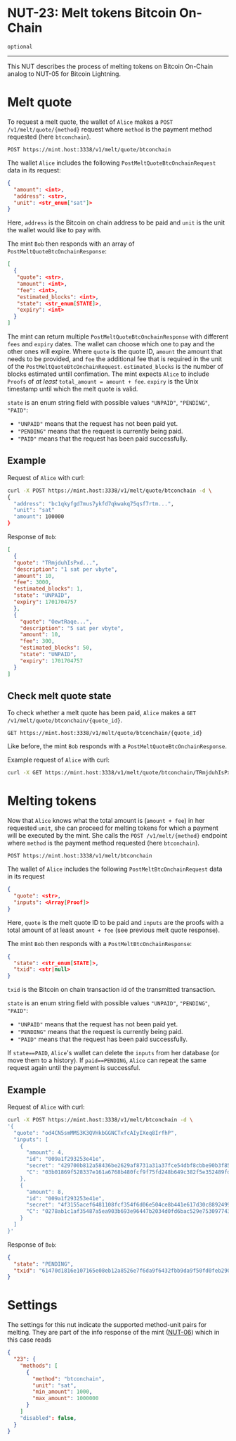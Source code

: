 NUT-23: Melt tokens Bitcoin On-Chain
==========================

`optional`

---

This NUT describes the process of melting tokens on Bitcoin On-Chain analog to NUT-05 for Bitcoin Lightning.

# Melt quote

To request a melt quote, the wallet of `Alice` makes a `POST /v1/melt/quote/{method}` request where `method` is the payment method requested (here `btconchain`). 

```http
POST https://mint.host:3338/v1/melt/quote/btconchain
```

The wallet `Alice` includes the following `PostMeltQuoteBtcOnchainRequest` data in its request:

```json
{
  "amount": <int>,
  "address": <str>,
  "unit": <str_enum["sat"]>
}
```

Here, `address` is the Bitcoin on chain address to be paid and `unit` is the unit the wallet would like to pay with.

The mint `Bob` then responds with an array of `PostMeltQuoteBtcOnchainResponse`:


```json
[
  {
   "quote": <str>,
   "amount": <int>,
   "fee": <int>,
   "estimated_blocks": <int>,
   "state": <str_enum[STATE]>,
   "expiry": <int>
  }
]
```
The mint can return multiple `PostMeltQuoteBtcOnchainResponse` with different `fees` and `expiry` dates. The wallet can choose which one to pay and the other ones will expire.  Where `quote` is the quote ID, `amount` the amount that needs to be provided, and `fee` the additional fee that is required in the unit of the `PostMeltQuoteBtcOnchainRequest`. `estimated_blocks` is the number of blocks estimated untill confimation. The mint expects `Alice` to include `Proofs` of *at least* `total_amount = amount + fee`. `expiry` is the Unix timestamp until which the melt quote is valid.


`state` is an enum string field with possible values `"UNPAID"`, `"PENDING"`, `"PAID"`:

- `"UNPAID"` means that the request has not been paid yet.
- `"PENDING"` means that the request is currently being paid.
- `"PAID"` means that the request has been paid successfully.



## Example

Request of `Alice` with curl:

```bash
curl -X POST https://mint.host:3338/v1/melt/quote/btconchain -d \
{
  "address": "bc1qkyfgd7mus7ykfd7qkwakq75qsf7rtm...",
  "unit": "sat"
  "amount": 100000
}
```

Response of `Bob`:

```json
[
  {
  "quote": "TRmjduhIsPxd...",
  "description": "1 sat per vbyte",
  "amount": 10,
  "fee": 3000,
  "estimated_blocks": 1,
  "state": "UNPAID",
  "expiry": 1701704757  
  },
  {
    "quote": "OewtRaqe...",
    "description": "5 sat per vbyte",
    "amount": 10,
    "fee": 300,
    "estimated_blocks": 50,
    "state": "UNPAID",
    "expiry": 1701704757
  }
]
```

## Check melt quote state

To check whether a melt quote has been paid, `Alice` makes a `GET /v1/melt/quote/btconchain/{quote_id}`.

```http
GET https://mint.host:3338/v1/melt/quote/btconchain/{quote_id}
```

Like before, the mint `Bob` responds with a `PostMeltQuoteBtcOnchainResponse`.

Example request of `Alice` with curl:

```bash
curl -X GET https://mint.host:3338/v1/melt/quote/btconchain/TRmjduhIsPxd...
```

# Melting tokens

Now that `Alice` knows what the total amount is (`amount + fee`) in her requested `unit`, she can proceed for melting tokens for which a payment will be executed by the mint. She calls the `POST /v1/melt/{method}` endpoint where `method` is the payment method requested (here `btconchain`).

```http
POST https://mint.host:3338/v1/melt/btconchain
```

The wallet of `Alice` includes the following `PostMeltBtcOnchainRequest` data in its request

```json
{
  "quote": <str>,
  "inputs": <Array[Proof]>
}
```

Here, `quote` is the melt quote ID to be paid and `inputs` are the proofs with a total amount of at least `amount + fee` (see previous melt quote response).

The mint `Bob` then responds with a `PostMeltBtcOnchainResponse`:

```json
{
  "state": <str_enum[STATE]>,
  "txid": <str|null>
}
```

`txid` is the Bitcoin on chain transaction id of the transmitted transaction. 

`state` is an enum string field with possible values `"UNPAID"`, `"PENDING"`, `"PAID"`:
- `"UNPAID"` means that the request has not been paid yet.
- `"PENDING"` means that the request is currently being paid.
- `"PAID"` means that the request has been paid successfully.

If `state==PAID`, `Alice`'s wallet can delete the `inputs` from her database (or move them to a history). If `paid==PENDING`, `Alice` can repeat the same request again until the payment is successful.

## Example

Request of `Alice` with curl:

```bash
curl -X POST https://mint.host:3338/v1/melt/btconchain -d \
'{
  "quote": "od4CN5smMMS3K3QVHkbGGNCTxfcAIyIXeq8IrfhP",
  "inputs": [
    {
      "amount": 4,
      "id": "009a1f293253e41e",
      "secret": "429700b812a58436be2629af8731a31a37fce54dbf8cbbe90b3f8553179d23f5",
      "C": "03b01869f528337e161a6768b480fcf9f75fd248b649c382f5e352489fd84fd011",
    },
    {
      "amount": 8,
      "id": "009a1f293253e41e",
      "secret": "4f3155acef6481108fcf354f6d06e504ce8b441e617d30c88924991298cdbcad",
      "C": "0278ab1c1af35487a5ea903b693e96447b2034d0fd6bac529e753097743bf73ca9",
    }
  ]
}'
```

Response of `Bob`: 

```json
{
  "state": "PENDING",
  "txid": "61470d1816e107165e08eb12a8526e7f6da9f6432fbb9da9f50fd0feb290a584"
}
```


# Settings
The settings for this nut indicate the supported method-unit pairs for melting. They are part of the info response of the mint ([NUT-06][06]) which in this case reads 
```json
{
  "23": {
    "methods": [
      {
        "method": "btconchain",
        "unit": "sat",
        "min_amount": 1000,
        "max_amount": 1000000
      }
    ]
    "disabled": false,
  }
}
```

[00]: 00.md
[01]: 01.md
[02]: 02.md
[03]: 03.md
[04]: 04.md
[05]: 05.md
[06]: 06.md
[07]: 07.md
[08]: 08.md
[09]: 09.md
[10]: 10.md
[11]: 11.md
[12]: 12.md
